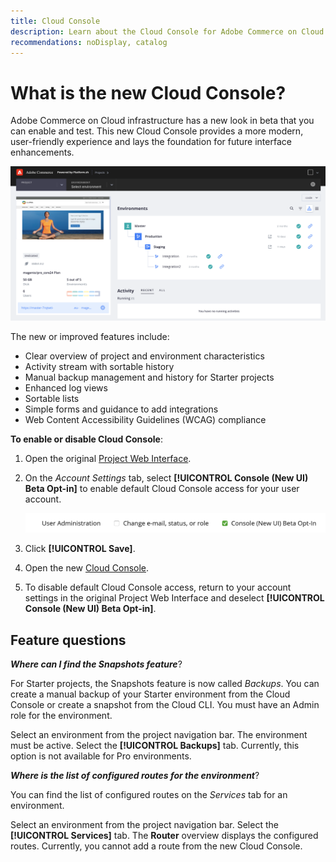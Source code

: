```yaml
---
title: Cloud Console
description: Learn about the Cloud Console for Adobe Commerce on Cloud infrastructure.
recommendations: noDisplay, catalog
---
```


# What is the new Cloud Console?

Adobe Commerce on Cloud infrastructure has a new look in beta that you can enable and test. This new Cloud Console provides a more modern, user-friendly experience and lays the foundation for future interface enhancements.

![Cloud Console](../assets/CloudConsole.svg)

The new or improved features include:

- Clear overview of project and environment characteristics
- Activity stream with sortable history
- Manual backup management and history for Starter projects
- Enhanced log views
- Sortable lists
- Simple forms and guidance to add integrations
- Web Content Accessibility Guidelines (WCAG) compliance

**To enable or disable Cloud Console**:

1. Open the original [Project Web Interface](https://accounts.magento.cloud/user).

1. On the _Account Settings_ tab, select **[!UICONTROL Console (New UI) Beta Opt-in]** to enable default Cloud Console access for your user account.

   ![Console opt-in beta](../assets/console-optin-beta.png)

1. Click **[!UICONTROL Save]**.

1. Open the new [Cloud Console](https://console.adobecommerce.com).

1. To disable default Cloud Console access, return to your account settings in the original Project Web Interface and deselect **[!UICONTROL Console (New UI) Beta Opt-in]**.

## Feature questions

**_Where can I find the Snapshots feature_**?

For Starter projects, the Snapshots feature is now called _Backups_. You can create a manual backup of your Starter environment from the Cloud Console or create a snapshot from the Cloud CLI. You must have an Admin role for the environment.

Select an environment from the project navigation bar. The environment must be active. Select the **[!UICONTROL Backups]** tab. Currently, this option is not available for Pro environments.

**_Where is the list of configured routes for the environment_**?

You can find the list of configured routes on the _Services_ tab for an environment.

Select an environment from the project navigation bar. Select the **[!UICONTROL Services]** tab. The **Router** overview displays the configured routes. Currently, you cannot add a route from the new Cloud Console.
